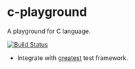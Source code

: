 # c-playground
 A playground for C language.

[![Build Status](https://travis-ci.org/Wen777/c-playground.svg?branch=master)](https://travis-ci.org/Wen777/c-playground)

* Integrate with [greatest](https://github.com/silentbicycle/greatest) test framework.
